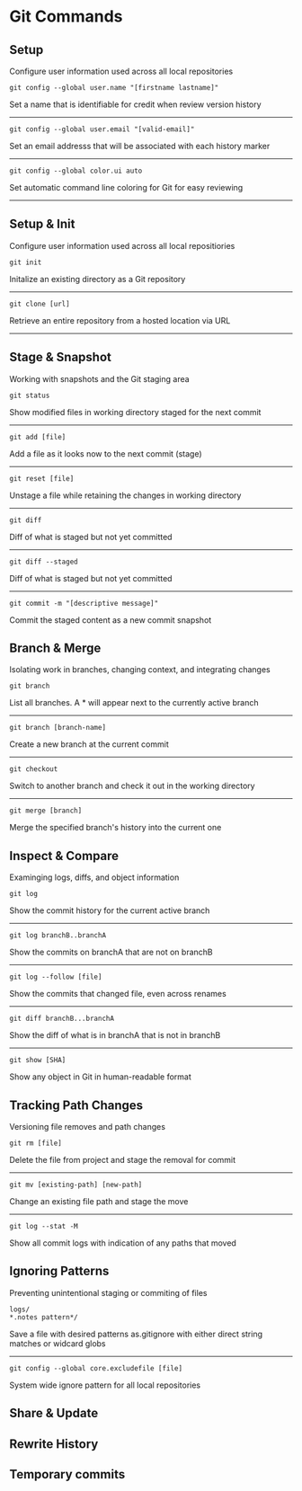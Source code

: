 # Git Commands

## Setup

Configure user information used across all local repositories

```
git config --global user.name "[firstname lastname]"
```

Set a name that is identifiable for credit when review version history

---

```
git config --global user.email "[valid-email]"
```

Set an email addresss that will be associated with each history marker

---

```
git config --global color.ui auto
```

Set automatic command line coloring for Git for easy reviewing

---

## Setup & Init

Configure user information used across all local repositiories

```
git init
```

Initalize an existing directory as a Git repository

---

```
git clone [url]
```

Retrieve an entire repository from a hosted location via URL

---

## Stage &amp; Snapshot

Working with snapshots and the Git staging area

```
git status
```

Show modified files in working directory staged for the next commit

---

```
git add [file]
```

Add a file as it looks now to the next commit (stage)

---

```
git reset [file]
```

Unstage a file while retaining the changes in working directory 

---

```
git diff
```

Diff of what is staged but not yet committed

---

```
git diff --staged
```

Diff of what is staged but not yet committed

---

```
git commit -m "[descriptive message]"
```

Commit the staged content as a new commit snapshot


## Branch &amp; Merge
Isolating work in branches, changing context, and integrating changes

```
git branch
```

List all branches. A \* will appear next to the currently active branch

---

```
git branch [branch-name]
```

Create a new branch at the current commit

---

```
git checkout
```

Switch to another branch and check it out in the working directory

---

```
git merge [branch]
```

Merge the specified branch's history into the current one

## Inspect &amp; Compare
Examinging logs, diffs, and object information

```
git log
```

Show the commit history for the current active branch

---

```
git log branchB..branchA
```

Show the commits on branchA that are not on branchB

---

```
git log --follow [file]
```

Show the commits that changed file, even across renames

---

```
git diff branchB...branchA
```

Show the diff of what is in branchA that is not in branchB

---

```
git show [SHA]
```

Show any object in Git in human-readable format


## Tracking Path Changes
Versioning file removes and path changes

```
git rm [file]
```

Delete the file from project and stage the removal for commit

---

```
git mv [existing-path] [new-path]
```

Change an existing file path and stage the move

---

```
git log --stat -M
```

Show all commit logs with indication of any paths that moved

## Ignoring Patterns
Preventing unintentional staging or commiting of files

```
logs/
*.notes pattern*/
```

Save a file with desired patterns as.gitignore with either direct string matches or widcard globs

---

```
git config --global core.excludefile [file]
```

System wide ignore pattern for all local repositories

## Share &amp; Update

## Rewrite History

## Temporary commits